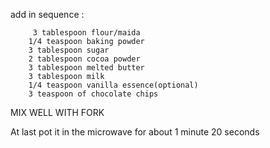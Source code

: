 add in sequence :

         3 tablespoon flour/maida
        1/4 teaspoon baking powder
        3 tablespoon sugar
        2 tablespoon cocoa powder
        3 tablespoon melted butter
        3 tablespoon milk
        1/4 teaspoon vanilla essence(optional)
        3 teaspoon of chocolate chips 

MIX WELL WITH FORK

At last pot it in the microwave for about 1 minute 20 seconds